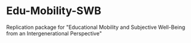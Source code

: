 # Edu-Mobility-SWB
Replication package for "Educational Mobility and Subjective Well-Being from an Intergenerational Perspective"
